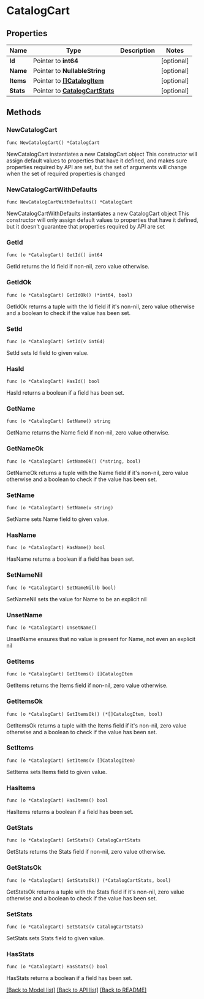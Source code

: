 # CatalogCart

## Properties

Name | Type | Description | Notes
------------ | ------------- | ------------- | -------------
**Id** | Pointer to **int64** |  | [optional] 
**Name** | Pointer to **NullableString** |  | [optional] 
**Items** | Pointer to [**[]CatalogItem**](CatalogItem.md) |  | [optional] 
**Stats** | Pointer to [**CatalogCartStats**](catalogCart_stats.md) |  | [optional] 

## Methods

### NewCatalogCart

`func NewCatalogCart() *CatalogCart`

NewCatalogCart instantiates a new CatalogCart object
This constructor will assign default values to properties that have it defined,
and makes sure properties required by API are set, but the set of arguments
will change when the set of required properties is changed

### NewCatalogCartWithDefaults

`func NewCatalogCartWithDefaults() *CatalogCart`

NewCatalogCartWithDefaults instantiates a new CatalogCart object
This constructor will only assign default values to properties that have it defined,
but it doesn't guarantee that properties required by API are set

### GetId

`func (o *CatalogCart) GetId() int64`

GetId returns the Id field if non-nil, zero value otherwise.

### GetIdOk

`func (o *CatalogCart) GetIdOk() (*int64, bool)`

GetIdOk returns a tuple with the Id field if it's non-nil, zero value otherwise
and a boolean to check if the value has been set.

### SetId

`func (o *CatalogCart) SetId(v int64)`

SetId sets Id field to given value.

### HasId

`func (o *CatalogCart) HasId() bool`

HasId returns a boolean if a field has been set.

### GetName

`func (o *CatalogCart) GetName() string`

GetName returns the Name field if non-nil, zero value otherwise.

### GetNameOk

`func (o *CatalogCart) GetNameOk() (*string, bool)`

GetNameOk returns a tuple with the Name field if it's non-nil, zero value otherwise
and a boolean to check if the value has been set.

### SetName

`func (o *CatalogCart) SetName(v string)`

SetName sets Name field to given value.

### HasName

`func (o *CatalogCart) HasName() bool`

HasName returns a boolean if a field has been set.

### SetNameNil

`func (o *CatalogCart) SetNameNil(b bool)`

 SetNameNil sets the value for Name to be an explicit nil

### UnsetName
`func (o *CatalogCart) UnsetName()`

UnsetName ensures that no value is present for Name, not even an explicit nil
### GetItems

`func (o *CatalogCart) GetItems() []CatalogItem`

GetItems returns the Items field if non-nil, zero value otherwise.

### GetItemsOk

`func (o *CatalogCart) GetItemsOk() (*[]CatalogItem, bool)`

GetItemsOk returns a tuple with the Items field if it's non-nil, zero value otherwise
and a boolean to check if the value has been set.

### SetItems

`func (o *CatalogCart) SetItems(v []CatalogItem)`

SetItems sets Items field to given value.

### HasItems

`func (o *CatalogCart) HasItems() bool`

HasItems returns a boolean if a field has been set.

### GetStats

`func (o *CatalogCart) GetStats() CatalogCartStats`

GetStats returns the Stats field if non-nil, zero value otherwise.

### GetStatsOk

`func (o *CatalogCart) GetStatsOk() (*CatalogCartStats, bool)`

GetStatsOk returns a tuple with the Stats field if it's non-nil, zero value otherwise
and a boolean to check if the value has been set.

### SetStats

`func (o *CatalogCart) SetStats(v CatalogCartStats)`

SetStats sets Stats field to given value.

### HasStats

`func (o *CatalogCart) HasStats() bool`

HasStats returns a boolean if a field has been set.


[[Back to Model list]](../README.md#documentation-for-models) [[Back to API list]](../README.md#documentation-for-api-endpoints) [[Back to README]](../README.md)


